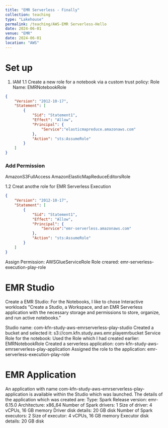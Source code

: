 ```yaml
---
title: "EMR Serverless - Finally"
collection: teaching
type: "Lakehouse"
permalink: /teaching/AWS-EMR Serverless-Hello
date: 2024-06-01
venue: "EMR"
date: 2024-06-01
location: "AWS"
---
```

# Set up
1. IAM
1.1 Create a new role for a notebook via a custom trust policy: Role Name: EMRNotebookRole
```json
{
	"Version": "2012-10-17",
	"Statement": [
		{
			"Sid": "Statement1",
			"Effect": "Allow",
			"Principal": {
			    "Service":"elasticmapreduce.amazonaws.com"
			},
			"Action": "sts:AssumeRole"
		}
	]
}
```
### Add Permission
AmazonS3FullAccess
AmazonElasticMapReduceEditorsRole

1.2 Creat anothe role for EMR Serverless Execution
```json
{
	"Version": "2012-10-17",
	"Statement": [
		{
			"Sid": "Statement1",
			"Effect": "Allow",
			"Principal": {
			    "Service":"emr-serverless.amazonaws.com"
			},
			"Action": "sts:AssumeRole"
		}
	]
}
```
Assign Permission: AWSGlueServiceRole
Role creared: emr-serverless-execution-play-role




# EMR Studio
Create a EMR Studio: For the Notebooks, I like to chose Interactive workloads "Create a Studio, a Workspace, and an EMR Serverless application with the necessary storage and permissions to store, organize, and run active notebooks."

Studio name: com-kfn-study-aws-emrserverless-play-studio
Created a bucket and selected it: s3://com.kfn.study.aws.emr.playemrbucket
Service Role for the notebook: Used the Role which I had created earlier: EMRNotebookRole
Created a serverless application: com-kfn-study-aws-emrserverless-play-application
Assigned the role to the application: emr-serverless-execution-play-role

# EMR Application
An application with name com-kfn-study-aws-emrserverless-play-application is available within the Studio which was launched.
The details of the application which was created are:
Type: Spark
Release version: emr-6.15.0
Architecture: x86_64
Number of Spark drivers: 1
Size of driver: 4 vCPUs, 16 GB memory
Driver disk details: 20 GB disk
Number of Spark executors: 2
Size of executor: 4 vCPUs, 16 GB memory
Executor disk details: 20 GB disk


